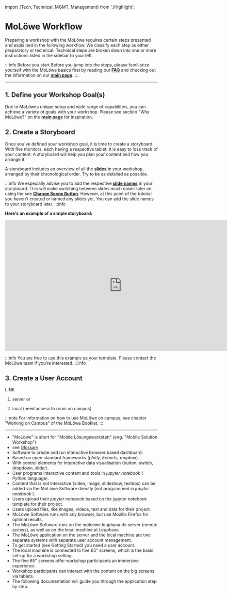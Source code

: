 import {Tech, Technical, MGMT, Management} from './Highlight';

# MoLöwe Workflow

Preparing a workshop with the MoLöwe requires certain steps presented and explained in the following workflow.
We classify each step as either <MGMT>preparatory</MGMT> or <Tech>technical</Tech>.
Technical steps are broken down into one or more instructions listed in the sidebar to your left.

:::info Before you start
Before you jump into the steps, please familiarize yourself with the MoLöwe basics first by reading our <a href="https://moloewe-leuphana.github.io/faq">**FAQ**</a> 
and checking out the information on our <a href="https://moloewe-leuphana.github.io/">**main page**</a>.
::::

---

## <Management> 1. Define your Workshop Goal(s) </Management>

Due to MoLöwes unique setup and wide range of capabilities, you can achieve a variety of goals with your workshop.
Please see section "Why MoLöwe?" on the <a href="https://moloewe-leuphana.github.io/">**main page**</a> for
inspiration.
 
## <Management> 2. Create a Storyboard </Management>

Once you've defined your workshop goal, it is time to create a storyboard.
With five monitors, each having a respective tablet, it is easy to lose track of your content.
A storyboard will help you plan your content and how you arrange it.

A storyboard includes an overview of all the [**slides**](docs/06_glossary.md#slide) in your workshop, 
arranged by their chronological order. Try to be as detailed as possible.

:::info
We especially advise you to add the respective [**slide names**](docs/03-the-interface/05_slides.md#2-editing-slide-details) in your storyboard.
This will make switching between slides much easier later on using the see [**Change Scene Button**](docs/04-moloewe-tools/11_change-scene.md).
However, at this point of the tutorial you haven't created or named any slides yet. You can add the slide names to your
storyboard later.
:::info

**Here's an example of a simple storyboard:**

<iframe width="768" height="432" src="https://miro.com/app/live-embed/uXjVP4f8EE0=/?moveToViewport=-1088,-159,1407,669&embedId=549552744929" frameborder="0" scrolling="no" allowfullscreen></iframe>

:::info
You are free to use this example as your template. Please contact the MoLöwe team if you're interested.
:::info

## <Technical> 3. Create a User Account </Technical>
LINK

1) server
or


2) local (need access to room on campus)

:::note 
For information on how to use MoLöwe on campus, see chapter "Working on Campus" of the MoLöwe Booklet.
:::

---
- "MoLöwe" is short for "Mobile Lösungswerkstatt" (eng. "Mobile Solution Workshop")
- see [Glossary](06_glossary.md)
- Software to create and run interactive browser based dashboard.
- Based on open standard frameworks (_plotly, Echarts, mapbox_).
- With control elements for interactive data visualisation (button, switch, dropdown, slider).
- User programs interactive content and tools in _jupyter notebook_ ( _Python_ language).
- Content that is not interactive (video, image, slideshow, textbox) can be added via the MoLöwe Software directly (not programmed in  _jupyter notebook_ ).
- Users upload their _jupyter notebook_ based on the jupyter notebook template for their project.
- Users upload files, like images, videos, text and data for their project.
- MoLöwe Software runs with any browser, but use Mozilla Firefox for optimal results.
- The MoLöwe Software runs on the moloewe.leuphana.de server (remote access), as well as on the local machine at Leuphana.
- The MoLöwe application on the server and the local machine are two separate systems with separate user account management.
- To get started (see Getting Started) you need a user account. 
- The local machine is connected to five 65’’ screens, which is the basic set-up for a workshop setting.
- The five 65’’ screens offer workshop participants an immersive experience.
- Workshop participants can interact with the content on the big screens via tablets.
- The following documentation will guide you through the application step by step.